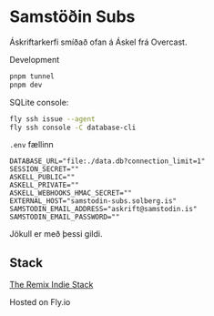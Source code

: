 # Samstöðin Subs

Áskriftarkerfi smíðað ofan á Áskel frá Overcast.

Development

```bash
pnpm tunnel
pnpm dev
```

SQLite console:

```bash
fly ssh issue --agent
fly ssh console -C database-cli
```

`.env` fællinn

```
DATABASE_URL="file:./data.db?connection_limit=1"
SESSION_SECRET=""
ASKELL_PUBLIC=""
ASKELL_PRIVATE=""
ASKELL_WEBHOOKS_HMAC_SECRET=""
EXTERNAL_HOST="samstodin-subs.solberg.is"
SAMSTODIN_EMAIL_ADDRESS="askrift@samstodin.is"
SAMSTODIN_EMAIL_PASSWORD=""
```

Jökull er með þessi gildi.

## Stack

[The Remix Indie Stack](https://github.com/remix-run/indie-stack)

Hosted on Fly.io

